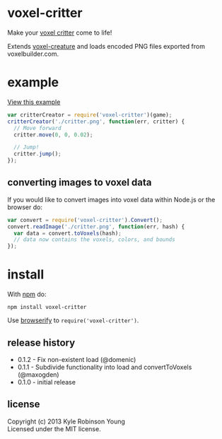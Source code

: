 # voxel-critter

Make your [voxel critter](http://voxelbuilder.com) come to life!

Extends [voxel-creature](https://github.com/substack/voxel-creature)
and loads encoded PNG files exported from voxelbuilder.com.

# example

[View this example](http://shama.github.io/voxel-critter)

```js
var critterCreator = require('voxel-critter')(game);
critterCreator('./critter.png', function(err, critter) {
  // Move forward
  critter.move(0, 0, 0.02);

  // Jump!
  critter.jump();
});
```

## converting images to voxel data

If you would like to convert images into voxel data within Node.js or the browser do:

```js
var convert = require('voxel-critter').Convert();
convert.readImage('./critter.png', function(err, hash) {
  var data = convert.toVoxels(hash);
  // data now contains the voxels, colors, and bounds
});
```

# install

With [npm](https://npmjs.org) do:

```
npm install voxel-critter
```

Use [browserify](http://browserify.org) to `require('voxel-critter')`.

## release history
* 0.1.2 - Fix non-existent load (@domenic)
* 0.1.1 - Subdivide functionality into load and convertToVoxels (@maxogden)
* 0.1.0 - initial release

## license
Copyright (c) 2013 Kyle Robinson Young<br/>
Licensed under the MIT license.
